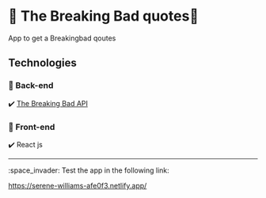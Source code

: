 # :pill: The Breaking Bad quotes:tophat:

App to get a Breakingbad qoutes 

## Technologies
### :small_blue_diamond: Back-end
:heavy_check_mark: [The Breaking Bad API](https://breakingbadapi.com])

### :small_blue_diamond: Front-end
:heavy_check_mark: React js

<hr>
:space_invader: Test the app in the following link:

https://serene-williams-afe0f3.netlify.app/



